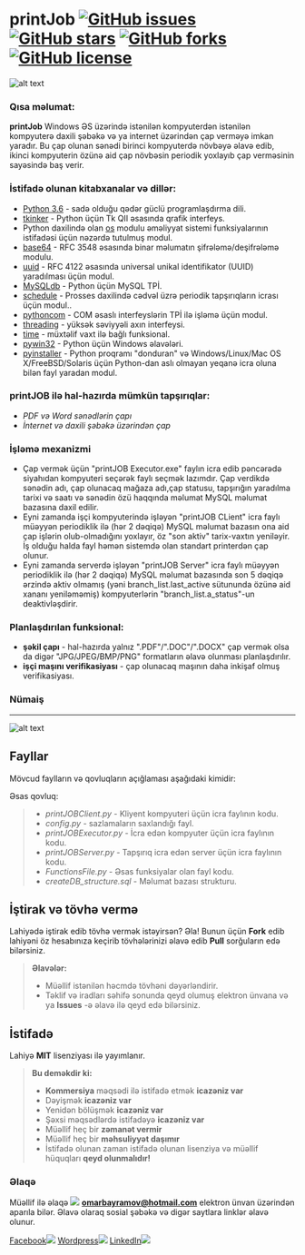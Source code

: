 # printJob [![GitHub issues](https://img.shields.io/github/issues/limpapud/printJob.svg)](https://github.com/limpapud/printJob/issues) [![GitHub stars](https://img.shields.io/github/stars/limpapud/printJob.svg)](https://github.com/limpapud/printJob/stargazers) [![GitHub forks](https://img.shields.io/github/forks/limpapud/printJob.svg)](https://github.com/limpapud/printJob/network) [![GitHub license](https://img.shields.io/github/license/limpapud/printJob.svg)](https://github.com/limpapud/printJob/blob/master/LICENSE)
![alt text](https://github.com/limpapud/aze_bots/blob/master/adminBOT/assets/logo.png)

### Qısa məlumat:

**printJob** Windows ƏS üzərində istənilən kompyuterdən istənilən kompyuterə daxili şəbəkə və ya internet üzərindən çap verməyə imkan yaradır. Bu çap olunan sənədi birinci kompyuterdə növbəyə əlavə edib, ikinci kompyuterin özünə aid çap növbəsin periodik yoxlayıb çap verməsinin sayəsində baş verir.

### İstifadə olunan kitabxanalar və dillər:

- [Python 3.6]( https://www.python.org/downloads/release/python-360/) - sadə olduğu qədər güclü programlaşdırma dili.
- [tkinker]( https://docs.python.org/3.0/library/tk.html) - Python üçün Tk QII əsasında qrafik interfeys.
- Python daxilində olan [os]( https://docs.python.org/2/library/os.html) modulu əməliyyat sistemi funksiyalarının istifadəsi üçün nəzərdə tutulmuş modul.
- [base64]( https://docs.python.org/2/library/base64.html) - RFC 3548 əsasında binar məlumatın şifrələmə/deşifrələmə modulu.
- [uuid]( https://docs.python.org/2/library/uuid.html) - RFC 4122 əsasında universal unikal identifikator (UUID) yaradılması üçün modul.
- [MySQLdb]( http://mysql-python.sourceforge.net/MySQLdb.html) - Python üçün MySQL TPİ.
- [schedule]( https://schedule.readthedocs.io/en/stable/) - Prosses daxilində cədvəl üzrə periodik tapşırıqların icrası üçün modul..
- [pythoncom]( http://timgolden.me.uk/pywin32-docs/pythoncom.html) - COM əsaslı interfeyslərin TPİ ilə işləmə üçün modul.
- [threading]( https://docs.python.org/2/library/threading.html) - yüksək səviyyəli axın interfeysi.
- [time]( https://docs.python.org/2/library/time.html) - müxtəlif vaxt ilə bağlı funksional.
- [pywin32]( https://github.com/mhammond/pywin32) - Python üçün Windows əlavələri.
- [pyinstaller]( https://www.pyinstaller.org/) - Python proqramı "donduran" və Windows/Linux/Mac OS X/FreeBSD/Solaris üçün Python-dan aslı olmayan yeqanə icra oluna bilən fayl yaradan modul.

### printJOB ilə hal-hazırda mümkün tapşırıqlar:

- *PDF və Word sənədlərin çapı*
- *İnternet və daxili şəbəkə üzərindən çap*

### İşləmə mexanizmi
- Çap vermək üçün "printJOB Executor.exe" faylın icra edib pəncərədə siyahıdan kompyuteri seçərək faylı seçmək lazımdır. Çap verdikdə sənədin adı, çap olunacaq mağaza adı,çap statusu, tapşırığın yaradılma tarixi və saatı və sənədin özü haqqında məlumat MySQL məlumat bazasına daxil edilir.
- Eyni zamanda işçi kompyuterində işləyən "printJOB CLient" icra faylı müəyyən periodiklik ilə (hər 2 dəqiqə) MySQL məlumat bazasın ona aid çap işlərin olub-olmadığını yoxlayır, öz "son aktiv" tarix-vaxtın yeniləyir. İş olduğu halda fayl həmən sistemdə olan standart printerdən çap olunur.
- Eyni zamanda serverdə işləyən "printJOB Server" icra faylı müəyyən periodiklik ilə (hər 2 dəqiqə) MySQL məlumat bazasında son 5 dəqiqə ərzində aktiv olmamış (yəni branch_list.last_active sütununda özünə aid xananı yeniləməmiş) kompyuterlərin "branch_list.a_status"-un deaktivləşdirir.

### Planlaşdırılan funksional:

- **şəkil çapı** - hal-hazırda yalnız ".PDF"/".DOC"/".DOCX" çap vermək olsa da digər "JPG/JPEG/BMP/PNG" formatların əlavə olunması planlaşdırılır.
- **işçi maşını verifikasiyası** - çap olunacaq maşının daha inkişaf olmuş verifikasiyası.


### Nümaiş
----------

![alt text](https://github.com/limpapud/printJOB/blob/master/adminBOT/assets/demo.png)

Fayllar
-------------------
Mövcud faylların və qovluqların açığlaması aşağıdaki kimidir:

Əsas qovluq:

> - *printJOBClient.py* - Kliyent kompyuteri üçün icra faylının kodu.
> - *config.py* - sazlamaların saxlandığı fayl.
> - *printJOBExecutor.py* - İcra edən kompyuter üçün icra faylının kodu.
> - *printJOBServer.py* -  Tapşırıq icra edən server üçün icra faylının kodu.
> - *FunctionsFile.py* -  Əsas funksiyalar olan fayl kodu.
> - *createDB_structure.sql* -  Məlumat bazası strukturu.

İştirak və tövhə vermə
----------------------
Lahiyədə iştirak edib tövhə vermək istəyirsən? Əla! Bunun üçün **Fork** edib lahiyəni öz hesabınıza keçirib tövhələrinizi əlavə edib **Pull** sorğuların edə bilərsiniz.

> **Əlavələr:**
> - Müəllif  istənilən həcmdə tövhəni dəyərləndirir.
> - Təklif və iradları səhifə sonunda qeyd olumuş elektron ünvana və ya **Issues** -ə əlavə ilə qeyd edə bilərsiniz.


İstifadə
-------------
Lahiyə **MIT** lisenziyası ilə yayımlanır.
> **Bu deməkdir ki:**
> - **Kommersiya** məqsədi ilə istifadə etmək **icazəniz var**
> - Dəyişmək **icazəniz var**
> - Yenidən bölüşmək **icazəniz var**
> - Şəxsi məqsədlərdə istifadəyə **icazəniz var**
> - Müəllif heç bir **zəmanət vermir**
> - Müəllif heç bir **məhsuliyyət daşımır**
> - İstifadə olunan zaman istifadə olunan lisenziya və müəllif hüquqları **qeyd olunmalıdır!**


### Əlaqə

Müəllif ilə əlaqə [![](https://www.shareicon.net/data/16x16/2015/11/02/665918_email_512x512.png)](mailto:omarbayramov@hotmail.com) **omarbayramov@hotmail.com** elektron ünvan üzərindən aparıla bilər.
Əlavə olaraq sosial şəbəkə və digər saytlara linklər əlavə olunur.

[Facebook![](https://www.shareicon.net/data/32x32/2016/06/20/606800_facebook_48x48.png)](https://www.facebook.com/Omar.X.Bayramov)
[Wordpress![](https://www.shareicon.net/data/32x32/2016/07/14/606997_wordpress_64x64.png)](https://omarbayramov.wordpress.com/) [LinkedIn![](https://www.shareicon.net/data/32x32/2016/06/20/606446_linkedin_48x48.png)](https://www.linkedin.com/in/omarbayramov/)